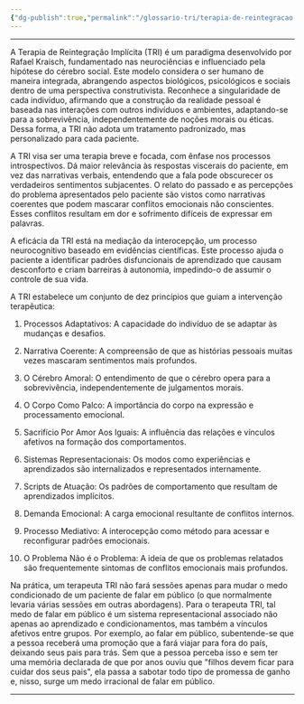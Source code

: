 ```yaml
---
{"dg-publish":true,"permalink":"/glossario-tri/terapia-de-reintegracao-implicita-t-r-i/"}
---
```


---

A Terapia de Reintegração Implícita (TRI) é um paradigma desenvolvido por Rafael Kraisch, fundamentado nas neurociências e influenciado pela hipótese do cérebro social. Este modelo considera o ser humano de maneira integrada, abrangendo aspectos biológicos, psicológicos e sociais dentro de uma perspectiva construtivista. Reconhece a singularidade de cada indivíduo, afirmando que a construção da realidade pessoal é baseada nas interações com outros indivíduos e ambientes, adaptando-se para a sobrevivência, independentemente de noções morais ou éticas. Dessa forma, a TRI não adota um tratamento padronizado, mas personalizado para cada paciente.

A TRI visa ser uma terapia breve e focada, com ênfase nos processos introspectivos. Dá maior relevância às respostas viscerais do paciente, em vez das narrativas verbais, entendendo que a fala pode obscurecer os verdadeiros sentimentos subjacentes. O relato do passado e as percepções do problema apresentados pelo paciente são vistos como narrativas coerentes que podem mascarar conflitos emocionais não conscientes. Esses conflitos resultam em dor e sofrimento difíceis de expressar em palavras.

A eficácia da TRI está na mediação da interocepção, um processo neurocognitivo baseado em evidências científicas. Este processo ajuda o paciente a identificar padrões disfuncionais de aprendizado que causam desconforto e criam barreiras à autonomia, impedindo-o de assumir o controle de sua vida.

A TRI estabelece um conjunto de dez princípios que guiam a intervenção terapêutica:


1. Processos Adaptativos: A capacidade do indivíduo de se adaptar às mudanças e desafios.
   
2. Narrativa Coerente: A compreensão de que as histórias pessoais muitas vezes mascaram sentimentos mais profundos.
   
3. O Cérebro Amoral: O entendimento de que o cérebro opera para a sobrevivência, independentemente de julgamentos morais.

4. O Corpo Como Palco: A importância do corpo na expressão e processamento emocional.

5. Sacrifício Por Amor Aos Iguais: A influência das relações e vínculos afetivos na formação dos comportamentos.

6. Sistemas Representacionais: Os modos como experiências e aprendizados são internalizados e representados internamente.

7. Scripts de Atuação: Os padrões de comportamento que resultam de aprendizados implícitos.

8. Demanda Emocional: A carga emocional resultante de conflitos internos.

9. Processo Mediativo: A interocepção como método para acessar e reconfigurar padrões emocionais.

10. O Problema Não é o Problema: A ideia de que os problemas relatados são frequentemente sintomas de conflitos emocionais mais profundos.


Na prática, um terapeuta TRI não fará sessões apenas para mudar o medo condicionado de um paciente de falar em público (o que normalmente levaria várias sessões em outras abordagens). Para o terapeuta TRI, tal medo de falar em público é um sistema representacional associado não apenas ao aprendizado e condicionamentos, mas também a vínculos afetivos entre grupos. Por exemplo, ao falar em público, subentende-se que a pessoa receberá uma promoção que a fará viajar para fora do país, deixando seus pais para trás. Sem que a pessoa perceba isso e sem ter uma memória declarada de que por anos ouviu que "filhos devem ficar para cuidar dos seus pais", ela passa a sabotar todo tipo de promessa de ganho e, nisso, surge um medo irracional de falar em público.


----



